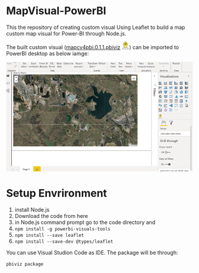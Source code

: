 # MapVisual-PowerBI
This the repository of creating custom visual 
Using Leaflet to build a map custom map visual for Power-BI through Node.js.

The built custom visual ([mapcv4pbi.0.1.1.pbiviz](https://github.com/alilajevardi/MapVisual4pbi/tree/main/dist) ![picture](https://github.com/alilajevardi/MapVisual4pbi/blob/main/assets/Map4.png)) can be imported to PowerBI desktop as below iamge:

![picture](https://github.com/alilajevardi/MapVisual4pbi/blob/main/assets/BPI_dashboard.png)

# Setup Envrironment
1. install Node.js
2. Download the code from here
3. in Node.js command prompt go to the code directory and
4. ``` npm install -g powerbi-visuals-tools ```
5. ``` npm install --save leaflet ```
6. ``` npm install --save-dev @types/leaflet ```

You can use Visual Studion Code as IDE.
The package will be through:
```
pbiviz package
```
